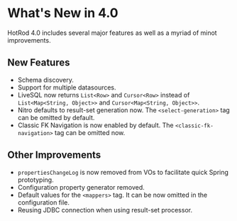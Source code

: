 # What's New in 4.0

HotRod 4.0 includes several major features as well as a myriad of minot improvements.

## New Features

- Schema discovery.
- Support for multiple datasources.
- LiveSQL now returns `List<Row>` and `Cursor<Row>` instead of `List<Map<String, Object>>` and `Cursor<Map<String, Object>>`.
- Nitro defaults to result-set generation now. The `<select-generation>` tag can be omitted by default.
- Classic FK Navigation is now enabled by default. The `<classic-fk-navigation>` tag can be omitted now.

## Other Improvements

- `propertiesChangeLog` is now removed from VOs to facilitate quick Spring prototyping.
- Configuration property generator removed.
- Default values for the `<mappers>` tag. It can be now omitted in the configuration file.
- Reusing JDBC connection when using result-set processor.

